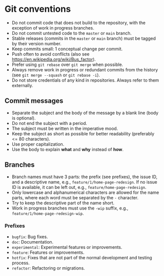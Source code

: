 # Git conventions

- Do not commit code that does not build to the repository, with the exception of work in progress branches.
- Do not commit untested code to the `master` or `main` branch.
- Stable releases (commits in the `master` or `main` branch) must be tagged by their version number.
- Keep commits small: 1 conceptual change per commit.
- Push often to avoid conflicts (also see <https://en.wikipedia.org/wiki/Bus_factor>).
- Prefer using `git rebase` over `git merge` when possible.
- Always remove work in progress or redundant commits from the history (see `git merge --squash` or `git rebase -i`).
- Do not store credentials of any kind in repositories. Always refer to them externally.

## Commit messages

- Separate the subject and the body of the message by a blank line (body is optional).
- Do not end the subject with a period.
- The subject must be written in the imperative mood.
- Keep the subject as short as possible for better readability (preferably <= 80 characters).
- Use proper capitalization.
- Use the body to explain **what** and **why** instead of **how**.

## Branches

- Branch names must have 3 parts: the prefix (see prefixes), the issue ID, and a descriptive name, e.g., `feature/1/home-page-redesign`. If no issue ID is available, it can be left out, e.g., `feature/home-page-redesign`.
- Only lowercase and alphanumerical characters are allowed for the name parts, where each word must be separated by the `-` character.
- Try to keep the descriptive part of the name short.
- Work in progress branches must use the `-wip` suffix, e.g., `feature/1/home-page-redesign-wip`.

### Prefixes

- `bugfix`: Bug fixes.
- `doc`: Documentation.
- `experimental`: Experimental features or improvements.
- `feature`: Features or improvements.
- `hotfix`: Fixes that are not part of the normal development and testing process.
- `refactor`: Refactoring or migrations.
